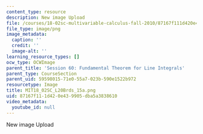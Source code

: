 ```yaml
---
content_type: resource
description: New image Upload
file: /courses/18-02sc-multivariable-calculus-fall-2010/87167f111d420e439905dba5a3838610_MIT18_02SC_L20Brds_15a.png
file_type: image/png
image_metadata:
  caption: ''
  credit: ''
  image-alt: ''
learning_resource_types: []
ocw_type: OCWImage
parent_title: 'Session 60: Fundamental Theorem for Line Integrals'
parent_type: CourseSection
parent_uid: 59598015-71e0-55a7-023b-590e1522b972
resourcetype: Image
title: MIT18_02SC_L20Brds_15a.png
uid: 87167f11-1d42-0e43-9905-dba5a3838610
video_metadata:
  youtube_id: null
---
```

New image Upload

